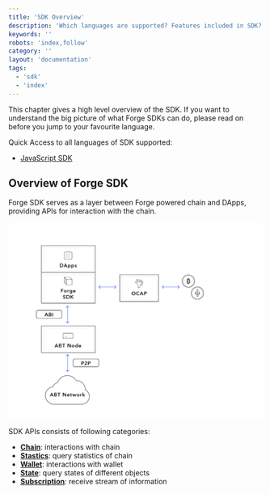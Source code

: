 ```yaml
---
title: 'SDK Overview'
description: 'Which languages are supported? Features included in SDK? How to create your own SDK?'
keywords: ''
robots: 'index,follow'
category: ''
layout: 'documentation'
tags:
  - 'sdk'
  - 'index'
---
```


This chapter gives a high level overview of the SDK. If you want to understand the big picture of what Forge SDKs can do, please read on before you jump to your favourite language.

Quick Access to all languages of SDK supported:

- [JavaScript SDK](./javascript)

## Overview of Forge SDK

Forge SDK serves as a layer between Forge powered chain and DApps, providing APIs for interaction with the chain.

![](./assets/forge-platform.png)

SDK APIs consists of following categories:

- [**Chain**](../../reference/rpc/chain): interactions with chain
- [**Stastics**](../../reference/rpc/stats): query statistics of chain
- [**Wallet**](../../reference/rpc/wallet): interactions with wallet
- [**State**](../../reference/rpc/state): query states of different objects
- [**Subscription**](../../reference/rpc/event): receive stream of information
